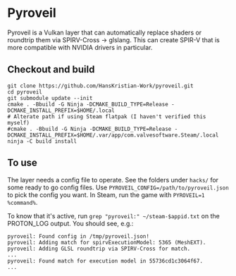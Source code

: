 # Pyroveil

Pyroveil is a Vulkan layer that can automatically replace shaders or roundtrip them via SPIRV-Cross -> glslang.
This can create SPIR-V that is more compatible with NVIDIA drivers in particular.

## Checkout and build

```
git clone https://github.com/HansKristian-Work/pyroveil.git
cd pyroveil
git submodule update --init
cmake . -Bbuild -G Ninja -DCMAKE_BUILD_TYPE=Release -DCMAKE_INSTALL_PREFIX=$HOME/.local
# Alterate path if using Steam flatpak (I haven't verified this myself)
#cmake . -Bbuild -G Ninja -DCMAKE_BUILD_TYPE=Release -DCMAKE_INSTALL_PREFIX=$HOME/.var/app/com.valvesoftware.Steam/.local
ninja -C build install
```

## To use

The layer needs a config file to operate. See the folders under `hacks/` for some ready to go config files.
Use `PYROVEIL_CONFIG=/path/to/pyroveil.json` to pick the config you want.
In Steam, run the game with `PYROVEIL=1 %command%`.

To know that it's active, run `grep "pyroveil:" ~/steam-$appid.txt` on the PROTON_LOG output. You should see, e.g.:

```
pyroveil: Found config in /tmp/pyroveil.json!
pyroveil: Adding match for spirvExecutionModel: 5365 (MeshEXT).
pyroveil: Adding GLSL roundtrip via SPIRV-Cross for match.
...
pyroveil: Found match for execution model in 55736cd1c3064f67.
...
```
